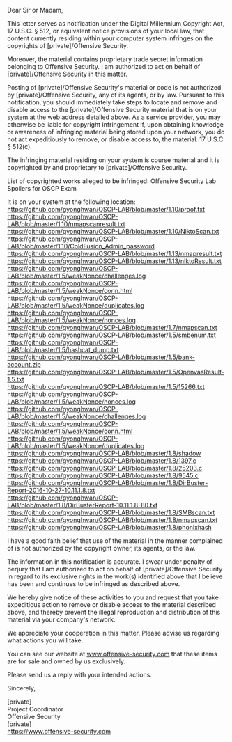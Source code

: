 Dear Sir or Madam,

This letter serves as notification under the Digital Millennium Copyright Act, 17 U.S.C. § 512, or equivalent notice provisions of your local law, that content currently residing within your computer system infringes on the copyrights of [private]/Offensive Security.

Moreover, the material contains proprietary trade secret information belonging to Offensive Security. I am authorized to act on behalf of [private]/Offensive Security in this matter.

Posting of [private]/Offensive Security's material or code is not authorized by [private]/Offensive Security, any of its agents, or by law. Pursuant to this notification, you should immediately take steps to locate and remove and disable access to the [private]/Offensive Security material that is on your system at the web address detailed above. As a service provider, you may otherwise be liable for copyright infringement if, upon obtaining knowledge or awareness of infringing material being stored upon your network, you do not act expeditiously to remove, or disable access to, the material. 17 U.S.C. § 512(c).

The infringing material residing on your system is course material and it is copyrighted by and proprietary to [private]/Offensive Security.

List of copyrighted works alleged to be infringed:
Offensive Security Lab Spoilers for OSCP Exam

It is on your system at the following location:  
https://github.com/gyonghwan/OSCP-LAB/blob/master/1.10/proof.txt  
https://github.com/gyonghwan/OSCP-LAB/blob/master/1.10/nmapscanresult.txt  
https://github.com/gyonghwan/OSCP-LAB/blob/master/1.10/NiktoScan.txt  
https://github.com/gyonghwan/OSCP-LAB/blob/master/1.10/ColdFusion_Admin_password  
https://github.com/gyonghwan/OSCP-LAB/blob/master/1.13/nmapresult.txt  
https://github.com/gyonghwan/OSCP-LAB/blob/master/1.13/niktoResult.txt  
https://github.com/gyonghwan/OSCP-LAB/blob/master/1.5/weakNonce/challenges.log  
https://github.com/gyonghwan/OSCP-LAB/blob/master/1.5/weakNonce/conn.html  
https://github.com/gyonghwan/OSCP-LAB/blob/master/1.5/weakNonce/duplicates.log  
https://github.com/gyonghwan/OSCP-LAB/blob/master/1.5/weakNonce/nonces.log  
https://github.com/gyonghwan/OSCP-LAB/blob/master/1.7/nmapscan.txt  
https://github.com/gyonghwan/OSCP-LAB/blob/master/1.5/smbenum.txt  
https://github.com/gyonghwan/OSCP-LAB/blob/master/1.5/hashcat_dump.txt  
https://github.com/gyonghwan/OSCP-LAB/blob/master/1.5/bank-account.zip  
https://github.com/gyonghwan/OSCP-LAB/blob/master/1.5/OpenvasResult-1.5.txt  
https://github.com/gyonghwan/OSCP-LAB/blob/master/1.5/15266.txt   
https://github.com/gyonghwan/OSCP-LAB/blob/master/1.5/weakNonce/nonces.log    
https://github.com/gyonghwan/OSCP-LAB/blob/master/1.5/weakNonce/challenges.log    
https://github.com/gyonghwan/OSCP-LAB/blob/master/1.5/weakNonce/conn.html    
https://github.com/gyonghwan/OSCP-LAB/blob/master/1.5/weakNonce/duplicates.log    
https://github.com/gyonghwan/OSCP-LAB/blob/master/1.8/shadow      
https://github.com/gyonghwan/OSCP-LAB/blob/master/1.8/1397.c    
https://github.com/gyonghwan/OSCP-LAB/blob/master/1.8/25203.c  
https://github.com/gyonghwan/OSCP-LAB/blob/master/1.8/9545.c  
https://github.com/gyonghwan/OSCP-LAB/blob/master/1.8/DirBuster-Report-2016-10-27-10.11.1.8.txt  
https://github.com/gyonghwan/OSCP-LAB/blob/master/1.8/DirBusterReport-10.11.1.8-80.txt  
https://github.com/gyonghwan/OSCP-LAB/blob/master/1.8/SMBscan.txt  
https://github.com/gyonghwan/OSCP-LAB/blob/master/1.8/nmapscan.txt  
https://github.com/gyonghwan/OSCP-LAB/blob/master/1.8/phonixhash  

I have a good faith belief that use of the material in the manner complained of is not authorized by the copyright owner, its agents, or the law.

The information in this notification is accurate. I swear under penalty of perjury that I am authorized to act on behalf of [private]/Offensive Security in regard to its exclusive rights in the work(s) identified above that I believe has been and continues to be infringed as described above.

We hereby give notice of these activities to you and request that you take expeditious action to remove or disable access to the material described above, and thereby prevent the illegal reproduction and distribution of this material via your company's network.

We appreciate your cooperation in this matter. Please advise us regarding what actions you will take.

You can see our website at www.offensive-security.com that these items are for sale and owned by us exclusively.

Please send us a reply with your intended actions.

Sincerely,

[private]    
Project Coordinator  
Offensive Security  
[private]  
https://www.offensive-security.com  
